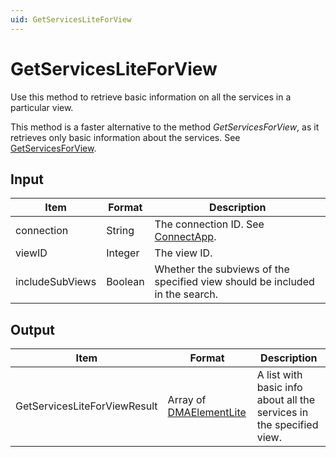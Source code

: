 ```yaml
---
uid: GetServicesLiteForView
---
```


# GetServicesLiteForView

Use this method to retrieve basic information on all the services in a particular view.

This method is a faster alternative to the method *GetServicesForView*, as it retrieves only basic information about the services. See [GetServicesForView](xref:GetServicesForView).

## Input

| Item            | Format  | Description                                                                      |
|-----------------|---------|----------------------------------------------------------------------------------|
| connection      | String  | The connection ID. See [ConnectApp](xref:ConnectApp). |
| viewID          | Integer | The view ID.                                                                     |
| includeSubViews | Boolean | Whether the subviews of the specified view should be included in the search.     |

## Output

| Item | Format | Description |
|--|--|--|
| GetServicesLiteForViewResult | Array of [DMAElementLite](xref:DMAElementLite) | A list with basic info about all the services in the specified view. |
